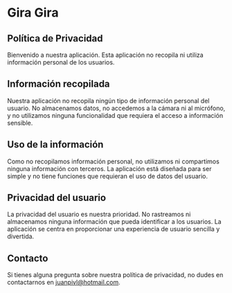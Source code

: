 
# Gira Gira
## Política de Privacidad
Bienvenido a nuestra aplicación. Esta aplicación no recopila ni utiliza información personal de los usuarios.

## Información recopilada
Nuestra aplicación no recopila ningún tipo de información personal del usuario. No almacenamos datos, no accedemos a la cámara ni al micrófono, y no utilizamos ninguna funcionalidad que requiera el acceso a información sensible.

## Uso de la información
Como no recopilamos información personal, no utilizamos ni compartimos ninguna información con terceros. La aplicación está diseñada para ser simple y no tiene funciones que requieran el uso de datos del usuario.

## Privacidad del usuario
La privacidad del usuario es nuestra prioridad. No rastreamos ni almacenamos ninguna información que pueda identificar a los usuarios. La aplicación se centra en proporcionar una experiencia de usuario sencilla y divertida.

## Contacto
Si tienes alguna pregunta sobre nuestra política de privacidad, no dudes en contactarnos en juanpivl@hotmail.com.